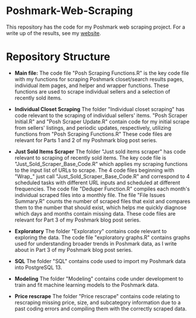 # Poshmark-Web-Scraping

This repository has the code for my Poshmark web scraping project. For a write up of the results, see my [website](http://marannadata.rbind.io/).

# Repository Structure


* **Main file:** The code file "Posh Scraping Functions.R" is the key code file with my functions for scraping Poshmark closet/search results pages, individual item pages, and helper and wrapper functions. These functions are used to scrape individual sellers and a selection of recently sold items.

* **Individual Closet Scraping** The folder "Individual closet scraping" has code relevant to the scraping of individual sellers' items. "Posh Scraper Initial.R" and "Posh Scraper Update.R" contain code for my initial scrape from sellers' listings, and periodic updates, respectively, utilizing functions from "Posh Scraping Functions.R" These code files are relevant for Parts 1 and 2 of my Poshmark blog post series.

* **Just Sold Items Scraper** The folder "Just sold items scraper" has code relevant to scraping of recently sold items. The key code file is "Just_Sold_Scraper_Base_Code.R" which applies my scraping functions to the input list of URLs to scrape. The 4 code files beginning with "Wrap_" just call "Just_Sold_Scraper_Base_Code.R" and correspond to 4 scheduled tasks with different URL inputs and scheduled at different frequencies. The code file "Deduper Function.R" compiles each month's individual scraped files into a monthly file. The file "File Issues Summary.R" counts the number of scraped files that exist and compares them to the number that should exist, which helps me quickly diagnose which days and months contain missing data. These code files are relevant for Part 3 of my Poshmark blog post series.

* **Exploratory** The folder "Exploratory" contains code relevant to exploring the data. The code file "exploratory graphs.R" contains graphs used for understanding broader trends in Poshmark data, as I write about in Part 3 of my Poshmark blog post series.

* **SQL** The folder "SQL" contains code used to import my Poshmark data into PostgreSQL 13.

* **Modeling** The folder "Modeling" contains code under development to train and fit machine learning models to the Poshmark data.

* **Price rescrape** The folder "Price rescrape" contains code relating to rescraping missing price, size, and subcategory information due to a past coding errors and compiling them with the correctly scraped data.

